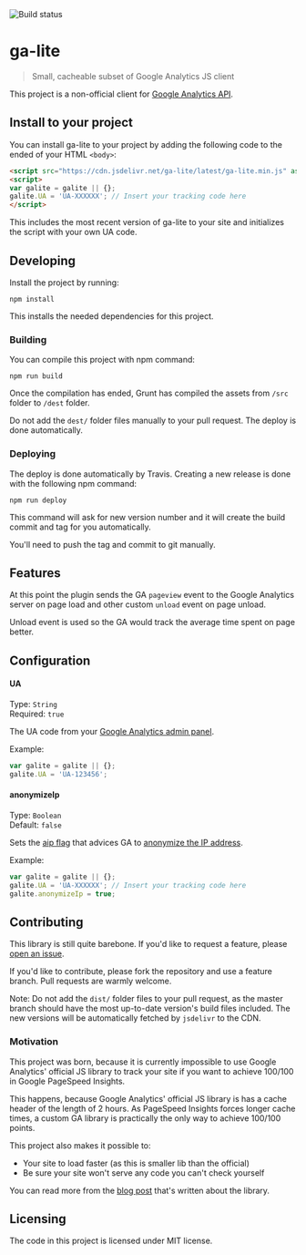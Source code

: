<img src="https://travis-ci.org/jehna/ga-lite.svg?branch=master" alt="Build status">

# ga-lite
> Small, cacheable subset of Google Analytics JS client

This project is a non-official client for [Google Analytics API][ga-api].

## Install to your project

You can install ga-lite to your project by adding the following code to the ended
of your HTML `<body>`:

```html
<script src="https://cdn.jsdelivr.net/ga-lite/latest/ga-lite.min.js" async></script>
<script>
var galite = galite || {};
galite.UA = 'UA-XXXXXX'; // Insert your tracking code here
</script>
```

This includes the most recent version of ga-lite to your site and initializes
the script with your own UA code.

## Developing

Install the project by running:

```shell
npm install
```

This installs the needed dependencies for this project.

### Building

You can compile this project with npm command:

```shell
npm run build
```

Once the compilation has ended, Grunt has compiled the assets from `/src` folder
to `/dest` folder.

Do not add the `dest/` folder files manually to your pull request. The deploy is
done automatically.

### Deploying

The deploy is done automatically by Travis. Creating a new release is done with
the following npm command:

```shell
npm run deploy
```

This command will ask for new version number and it will create the build commit
and tag for you automatically.

You'll need to push the tag and commit to git manually.

## Features

At this point the plugin sends the GA `pageview` event to the Google Analytics
server on page load and other custom `unload` event on page unload.

Unload event is used so the GA would track the average time spent on page
better.

## Configuration

#### UA
Type: `String`  
Required: `true`

The UA code from your [Google Analytics admin panel][ua-code-howto].

Example:
```javascript
var galite = galite || {};
galite.UA = 'UA-123456';
```

#### anonymizeIp
Type: `Boolean`  
Default: `false`

Sets the [aip flag][aip-flag] that advices GA to
[anonymize the IP address][anonymize-ip-address].

Example:
```javascript
var galite = galite || {};
galite.UA = 'UA-XXXXXX'; // Insert your tracking code here
galite.anonymizeIp = true;
```

## Contributing

This library is still quite barebone. If you'd like to request a feature,
please [open an issue][issues].

If you'd like to contribute, please fork the repository and use a feature
branch. Pull requests are warmly welcome.

Note: Do not add the `dist/` folder files to your pull request, as the master
branch should have the most up-to-date version's build files included. The
new versions will be automatically fetched by `jsdelivr` to the CDN.

### Motivation

This project was born, because it is currently impossible to use Google
Analytics' official JS library to track your site if you want to achieve 100/100
in Google PageSpeed Insights.

This happens, because Google Analytics' official JS library is has a cache
header of the length of 2 hours. As PageSpeed Insights forces longer cache
times, a custom GA library is practically the only way to achieve 100/100 points.

This project also makes it possible to:
* Your site to load faster (as this is smaller lib than the official)
* Be sure your site won't serve any code you can't check yourself

You can read more from the [blog post][blog-post] that's written about the
library.

## Licensing

The code in this project is licensed under MIT license.

[ga-api]:https://developers.google.com/analytics/devguides/collection/protocol/v1/reference
[issues]:https://github.com/jehna/ga-lite/issues
[blog-post]:http://thejunkland.com/blog/fixing-last-point-on-google-pagespeed-insights.html
[aip-flag]:https://developers.google.com/analytics/devguides/collection/protocol/v1/parameters#aip
[anonymize-ip-address]:https://support.google.com/analytics/answer/2763052
[ua-code-howto]:https://support.google.com/analytics/answer/1032385
